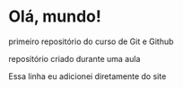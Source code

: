 # Olá, mundo!
primeiro repositório do curso de Git e Github

repositório criado durante uma aula

Essa linha eu adicionei diretamente do site
